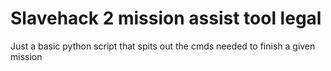 # Slavehack 2 mission assist tool legal
 Just a basic python script that spits out the cmds needed to finish a given mission
